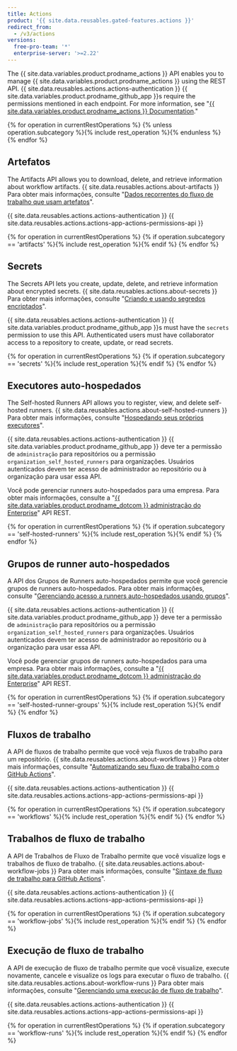 ```yaml
---
title: Actions
product: '{{ site.data.reusables.gated-features.actions }}'
redirect_from:
  - /v3/actions
versions:
  free-pro-team: '*'
  enterprise-server: '>=2.22'
---
```


The {{ site.data.variables.product.prodname_actions }} API enables you to manage {{ site.data.variables.product.prodname_actions }} using the REST API. {{ site.data.reusables.actions.actions-authentication }} {{ site.data.variables.product.prodname_github_app }}s require the permissions mentioned in each endpoint. For more information, see "[{{ site.data.variables.product.prodname_actions }} Documentation](/actions)."

{% for operation in currentRestOperations %}
  {% unless operation.subcategory %}{% include rest_operation %}{% endunless %}
{% endfor %}

## Artefatos

The Artifacts API allows you to download, delete, and retrieve information about workflow artifacts. {{ site.data.reusables.actions.about-artifacts }} Para obter mais informações, consulte "[Dados recorrentes do fluxo de trabalho que usam artefatos](/actions/automating-your-workflow-with-github-actions/persisting-workflow-data-using-artifacts)".

{{ site.data.reusables.actions.actions-authentication }} {{ site.data.reusables.actions.actions-app-actions-permissions-api }}

{% for operation in currentRestOperations %}
  {% if operation.subcategory == 'artifacts' %}{% include rest_operation %}{% endif %}
{% endfor %}

## Secrets

The Secrets API lets you create, update, delete, and retrieve information about encrypted secrets. {{ site.data.reusables.actions.about-secrets }} Para obter mais informações, consulte "[Criando e usando segredos encriptados](/actions/automating-your-workflow-with-github-actions/creating-and-using-encrypted-secrets)".

{{ site.data.reusables.actions.actions-authentication }} {{ site.data.variables.product.prodname_github_app }}s must have the `secrets` permission to use this API. Authenticated users must have collaborator access to a repository to create, update, or read secrets.

{% for operation in currentRestOperations %}
  {% if operation.subcategory == 'secrets' %}{% include rest_operation %}{% endif %}
{% endfor %}

## Executores auto-hospedados

The Self-hosted Runners API allows you to register, view, and delete self-hosted runners. {{ site.data.reusables.actions.about-self-hosted-runners }} Para obter mais informações, consulte "[Hospedando seus próprios executores](/actions/hosting-your-own-runners)".

{{ site.data.reusables.actions.actions-authentication }} {{ site.data.variables.product.prodname_github_app }} deve ter a permissão de `administração` para repositórios ou a permissão `organization_self_hosted_runners` para organizações. Usuários autenticados devem ter acesso de administrador ao repositório ou à organização para usar essa API.

Você pode gerenciar runners auto-hospedados para uma empresa. Para obter mais informações, consulte a "[{{ site.data.variables.product.prodname_dotcom }} administração do Enterprise](/rest/reference/enterprise-admin#actions)" API REST.

{% for operation in currentRestOperations %}
  {% if operation.subcategory == 'self-hosted-runners' %}{% include rest_operation %}{% endif %}
{% endfor %}

## Grupos de runner auto-hospedados

A API dos Grupos de Runners auto-hospedados permite que você gerencie grupos de runners auto-hospedados. Para obter mais informações, consulte "[Gerenciando acesso a runners auto-hospedados usando grupos](/actions/hosting-your-own-runners/managing-access-to-self-hosted-runners-using-groups)".

{{ site.data.reusables.actions.actions-authentication }} {{ site.data.variables.product.prodname_github_app }} deve ter a permissão de `administração` para repositórios ou a permissão `organization_self_hosted_runners` para organizações. Usuários autenticados devem ter acesso de administrador ao repositório ou à organização para usar essa API.

Você pode gerenciar grupos de runners auto-hospedados para uma empresa. Para obter mais informações, consulte a "[{{ site.data.variables.product.prodname_dotcom }} administração do Enterprise](/rest/reference/enterprise-admin#actions)" API REST.

{% for operation in currentRestOperations %}
  {% if operation.subcategory == 'self-hosted-runner-groups' %}{% include rest_operation %}{% endif %}
{% endfor %}

## Fluxos de trabalho

A API de fluxos de trabalho permite que você veja fluxos de trabalho para um repositório. {{ site.data.reusables.actions.about-workflows }} Para obter mais informações, consulte "[Automatizando seu fluxo de trabalho com o GitHub Actions](/actions/automating-your-workflow-with-github-actions)".

{{ site.data.reusables.actions.actions-authentication }} {{ site.data.reusables.actions.actions-app-actions-permissions-api }}

{% for operation in currentRestOperations %}
  {% if operation.subcategory == 'workflows' %}{% include rest_operation %}{% endif %}
{% endfor %}

## Trabalhos de fluxo de trabalho

A API de Trabalhos de Fluxo de Trabalho permite que você visualize logs e trabalhos de fluxo de trabalho. {{ site.data.reusables.actions.about-workflow-jobs }} Para obter mais informações, consulte "[Sintaxe de fluxo de trabalho para GitHub Actions](/actions/automating-your-workflow-with-github-actions/workflow-syntax-for-github-actions)".

{{ site.data.reusables.actions.actions-authentication }} {{ site.data.reusables.actions.actions-app-actions-permissions-api }}

{% for operation in currentRestOperations %}
  {% if operation.subcategory == 'workflow-jobs' %}{% include rest_operation %}{% endif %}
{% endfor %}

## Execução de fluxo de trabalho

A API de execução de fluxo de trabalho permite que você visualize, execute novamente, cancele e visualize os logs para executar o fluxo de trabalho. {{ site.data.reusables.actions.about-workflow-runs }} Para obter mais informações, consulte "[Gerenciando uma execução de fluxo de trabalho](/actions/automating-your-workflow-with-github-actions/managing-a-workflow-run)".

{{ site.data.reusables.actions.actions-authentication }} {{ site.data.reusables.actions.actions-app-actions-permissions-api }}

{% for operation in currentRestOperations %}
  {% if operation.subcategory == 'workflow-runs' %}{% include rest_operation %}{% endif %}
{% endfor %}
